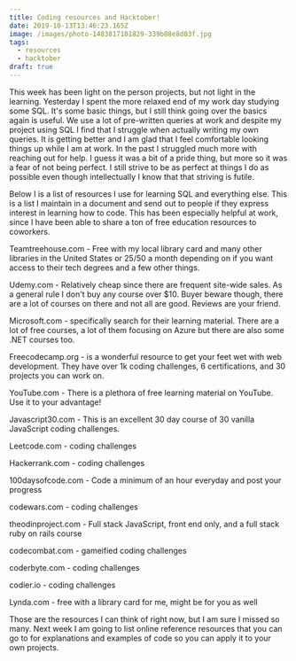 ```yaml
---
title: Coding resources and Hacktober!
date: 2019-10-13T13:46:23.165Z
image: /images/photo-1483817101829-339b08e8d83f.jpg
tags:
  - resources
  - hacktober
draft: true
---
```

This week has been light on the person projects, but not light in the learning. Yesterday I spent the more relaxed end of my work day studying some SQL. It's some basic things, but I still think going over the basics again is useful. We use a lot of pre-written queries at work and despite my project using SQL I find that I struggle when actually writing my own queries. It is getting better and I am glad that I feel comfortable looking things up while I am at work. In the past I struggled much more with reaching out for help. I guess it was a bit of a pride thing, but more so it was a fear of not being perfect. I still strive to be as perfect at things I do as possible even though intellectually I know that that striving is futile.

Below I is a list of resources I use for learning SQL and everything else. This is a list I maintain in a document and send out to people if they express interest in learning how to code. This has been especially helpful at work, since I have been able to share a ton of free education resources to coworkers.



Teamtreehouse.com - Free with my local library card and many other libraries in the United States or $25/$50 a month depending on if you want access to their tech degrees and a few other things.

Udemy.com - Relatively cheap since there are frequent site-wide sales. As a general rule I don't buy any course over $10. Buyer beware though, there are a lot of courses on there and not all are good. Reviews are your friend.

Microsoft.com - specifically search for their learning material. There are a lot of free courses, a lot of them focusing on Azure but there are also some .NET courses too.

Freecodecamp.org - is a wonderful resource to get your feet wet with web development. They have over 1k coding challenges, 6 certifications, and 30 projects you can work on.

YouTube.com - There is a plethora of free learning material on YouTube. Use it to your advantage! 

Javascript30.com - This is an excellent 30 day course of 30 vanilla JavaScript coding challenges.

Leetcode.com - coding challenges 

Hackerrank.com - coding challenges

100daysofcode.com - Code a minimum of an hour everyday and post your progress

codewars.com - coding challenges

theodinproject.com - Full stack JavaScript, front end only, and a full stack ruby on rails course

codecombat.com - gameified coding challenges

coderbyte.com - coding challenges

codier.io - coding challenges

Lynda.com - free with a library card for me, might be for you as well



Those are the resources I can think of right now, but I am sure I missed so many. Next week I am going to list online reference resources that you can go to for explanations and examples of code so you can apply it to your own projects.
